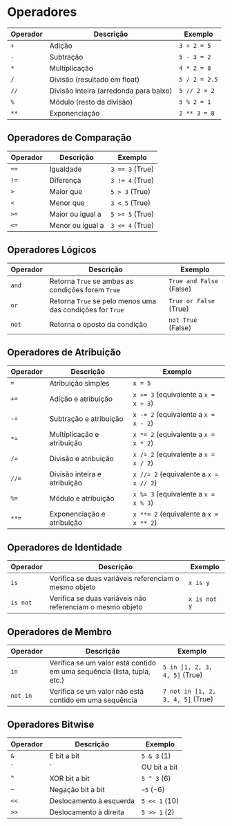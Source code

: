 # Operadores

| Operador | Descrição                             | Exemplo             |
|----------|---------------------------------------|---------------------|
| `+`      | Adição                                | `3 + 2 = 5`         |
| `-`      | Subtração                             | `5 - 3 = 2`         |
| `*`      | Multiplicação                         | `4 * 2 = 8`         |
| `/`      | Divisão (resultado em float)         | `5 / 2 = 2.5`       |
| `//`     | Divisão inteira (arredonda para baixo) | `5 // 2 = 2`        |
| `%`      | Módulo (resto da divisão)            | `5 % 2 = 1`         |
| `**`     | Exponenciação                         | `2 ** 3 = 8`        |

## Operadores de Comparação
| Operador | Descrição                             | Exemplo             |
|----------|---------------------------------------|---------------------|
| `==`     | Igualdade                             | `3 == 3` (True)     |
| `!=`     | Diferença                             | `3 != 4` (True)     |
| `>`      | Maior que                             | `5 > 3` (True)      |
| `<`      | Menor que                             | `3 < 5` (True)      |
| `>=`     | Maior ou igual a                      | `5 >= 5` (True)     |
| `<=`     | Menor ou igual a                      | `3 <= 4` (True)     |

## Operadores Lógicos
| Operador | Descrição                             | Exemplo             |
|----------|---------------------------------------|---------------------|
| `and`    | Retorna `True` se ambas as condições forem `True` | `True and False` (False) |
| `or`     | Retorna `True` se pelo menos uma das condições for `True` | `True or False` (True) |
| `not`    | Retorna o oposto da condição          | `not True` (False)  |

## Operadores de Atribuição
| Operador | Descrição                             | Exemplo             |
|----------|---------------------------------------|---------------------|
| `=`      | Atribuição simples                    | `x = 5`             |
| `+=`     | Adição e atribuição                   | `x += 3` (equivalente a `x = x + 3`) |
| `-=`     | Subtração e atribuição                | `x -= 2` (equivalente a `x = x - 2`) |
| `*=`     | Multiplicação e atribuição            | `x *= 2` (equivalente a `x = x * 2`) |
| `/=`     | Divisão e atribuição                  | `x /= 2` (equivalente a `x = x / 2`) |
| `//=`    | Divisão inteira e atribuição          | `x //= 2` (equivalente a `x = x // 2`) |
| `%=`     | Módulo e atribuição                   | `x %= 3` (equivalente a `x = x % 3`) |
| `**=`    | Exponenciação e atribuição            | `x **= 2` (equivalente a `x = x ** 2`) |

## Operadores de Identidade
| Operador | Descrição                             | Exemplo             |
|----------|---------------------------------------|---------------------|
| `is`     | Verifica se duas variáveis referenciam o mesmo objeto | `x is y`            |
| `is not` | Verifica se duas variáveis não referenciam o mesmo objeto | `x is not y`        |

## Operadores de Membro
| Operador | Descrição                             | Exemplo             |
|----------|---------------------------------------|---------------------|
| `in`     | Verifica se um valor está contido em uma sequência (lista, tupla, etc.) | `5 in [1, 2, 3, 4, 5]` (True) |
| `not in` | Verifica se um valor não está contido em uma sequência | `7 not in [1, 2, 3, 4, 5]` (True) |

## Operadores Bitwise
| Operador | Descrição                             | Exemplo             |
|----------|---------------------------------------|---------------------|
| `&`      | E bit a bit                           | `5 & 3` (1)         |
| `|`      | OU bit a bit                          | `5 | 3` (7)         |
| `^`      | XOR bit a bit                         | `5 ^ 3` (6)         |
| `~`      | Negação bit a bit                     | `~5` (-6)           |
| `<<`     | Deslocamento à esquerda               | `5 << 1` (10)       |
| `>>`     | Deslocamento à direita                | `5 >> 1` (2)        |
